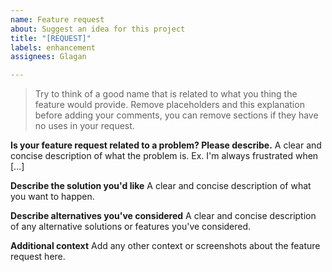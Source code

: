 ```yaml
---
name: Feature request
about: Suggest an idea for this project
title: "[REQUEST]"
labels: enhancement
assignees: Glagan

---
```


>Try to think of a good name that is related to what you thing the feature would provide.
>Remove placeholders and this explanation before adding your comments, you can remove sections if they have no uses in your request.

**Is your feature request related to a problem? Please describe.**
A clear and concise description of what the problem is. Ex. I'm always frustrated when [...]

**Describe the solution you'd like**
A clear and concise description of what you want to happen.

**Describe alternatives you've considered**
A clear and concise description of any alternative solutions or features you've considered.

**Additional context**
Add any other context or screenshots about the feature request here.
